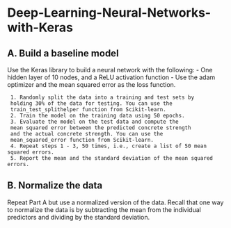 # Deep-Learning-Neural-Networks-with-Keras

## A. Build a baseline model
Use the Keras library to build a neural network with the following:
     - One hidden layer of 10 nodes, and a ReLU activation function
     - Use the adam optimizer and the mean squared error as the loss function.

     1. Randomly split the data into a training and test sets by 
     holding 30% of the data for testing. You can use the 
     train_test_splithelper function from Scikit-learn.
     2. Train the model on the training data using 50 epochs.
     3. Evaluate the model on the test data and compute the 
     mean squared error between the predicted concrete strength 
     and the actual concrete strength. You can use the 
     mean_squared_error function from Scikit-learn.
     4. Repeat steps 1 - 3, 50 times, i.e., create a list of 50 mean squared errors.
     5. Report the mean and the standard deviation of the mean squared errors.

## B. Normalize the data
Repeat Part A but use a normalized version of the data. 
Recall that one way to normalize the data is by subtracting 
the mean from the individual predictors and dividing by the standard deviation.
